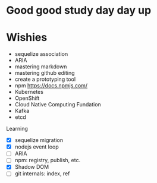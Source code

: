 # Good good study day day up

Wishies
=======

- sequelize association
- ARIA
- mastering markdown
- mastering github editing
- create a prototyping tool
- npm https://docs.npmjs.com/
- Kubernetes
- OpenShift
- Cloud Native Computing Fundation
- Kafka
- etcd

Learning

- [x] sequelize migration
- [x] nodejs event loop
- [ ] ARIA
- [ ] npm: registry, publish, etc.
- [x] Shadow DOM
- [ ] git internals: index, ref
